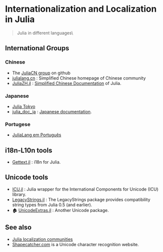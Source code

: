 # Internationalization and Localization in Julia

> Julia in different languages\

## International Groups

### Chinese

- The [JuliaCN group](https://github.com/JuliaCN) on github
- [julialang.cn](http://julialang.cn/) : Simplified Chinese homepage of Chinese community
- [JuliaZH.jl](https://github.com/JuliaCN/JuliaZH.jl) : [Simplified Chinese Documentation](https://docs.juliacn.com/latest/) of Julia.

### Japanese

- [Julia Tokyo](http://julia.tokyo)
- [julia_doc_ja](https://github.com/JuliaTokyo/julia-doc-ja) : [Japanese documentation](http://docs.julia.tokyo/).

### Portugese

- [JuliaLang em Português](https://github.com/JuliaLangPt)

## i18n-L10n tools

- [Gettext.jl](https://github.com/garrison/Gettext.jl) : i18n for Julia.

## Unicode tools

- [ICU.jl](https://github.com/JuliaStrings/ICU.jl) : Julia wrapper for the International Components for Unicode (ICU) library.
- [LegacyStrings.jl](https://github.com/JuliaArchive/LegacyStrings.jl) : The LegacyStrings package provides compatibility string types from Julia 0.5 (and earlier).
- 🏚️ [UnicodeExtras.jl](https://github.com/nolta/UnicodeExtras.jl) : Another Unicode package.


## See also

- [Julia localization communities](https://julialang.org/community/localization)
- [Shapecatcher.com](http://shapecatcher.com/) is a Unicode character recognition website.